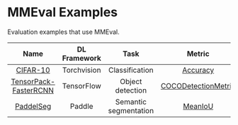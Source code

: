 # MMEval Examples

Evaluation examples that use MMEval.

|                  Name                  | DL Framework |         Task          |                           Metric                           | Distributed Evaluation |
| :------------------------------------: | :----------: | :-------------------: | :--------------------------------------------------------: | :--------------------: |
|    [CIFAR-10](./cifar10_dist_eval/)    | Torchvision  |    Classification     |         [Accuracy](../mmeval/metrics/accuracy.py)          |           ✔            |
| [TensorPack-FasterRCNN](./tensorpack/) |  TensorFlow  |   Object detection    | [COCODetectionMetric](../mmeval/metrics/coco_detection.py) |           ✔            |
|       [PaddelSeg](./paddleseg/)        |    Paddle    | Semantic segmentation |          [MeanIoU](../mmeval/metrics/mean_iou.py)          |           ✔            |
